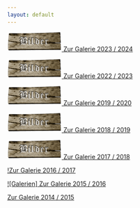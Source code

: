 ```yaml
---
layout: default
---
```


[![Galerien](./assets/img/brettbilder.png 'Galerien 2023') Zur Galerie 2023 / 2024 ](./2023/2023.html)

[![Galerien](./assets/img/brettbilder.png 'Galerien 2022') Zur Galerie 2022 / 2023 ](./2022/2022.html)

[![Galerien](./assets/img/brettbilder.png 'Galerien 2019') Zur Galerie 2019 / 2020 ](./2019/2019.html)

[![Galerien](./assets/img/brettbilder.png 'Galerien 2018') Zur Galerie 2018 / 2019 ](./2018/2018.html)

[![Galerien](./assets/img/brettbilder.png 'Galerien 2017') Zur Galerie 2017 / 2018 ](./2017/2017.html)

[!Zur Galerie 2016 / 2017 ](./2016/2016.html)

[![Galerien] Zur Galerie 2015 / 2016 ](./2015/2015.html)

[Zur Galerie 2014 / 2015 ](./2014/2014.html)